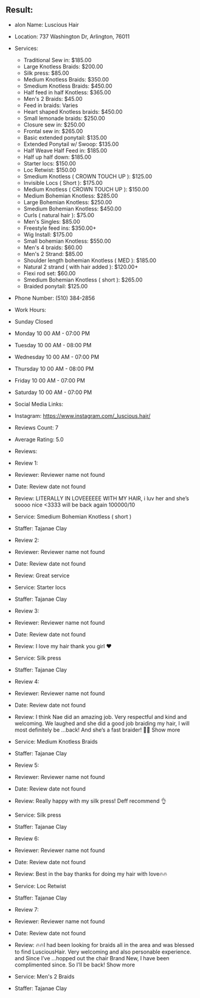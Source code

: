 ## Result: 
- alon Name: Luscious Hair
- Location: 737 Washington Dr, Arlington, 76011
- Services:
  - Traditional Sew in: $185.00
  - Large Knotless Braids: $200.00
  - Silk press: $85.00
  - Medium Knotless Braids: $350.00
  - Smedium Knotless Braids: $450.00
  - Half feed in half Knotless: $365.00
  - Men's 2 Braids: $45.00
  - Feed in braids: Varies
  - Heart shaped Knotless braids: $450.00
  - Small lemonade braids: $250.00
  - Closure sew in: $250.00
  - Frontal sew in: $265.00
  - Basic extended ponytail: $135.00
  - Extended Ponytail w/ Swoop: $135.00
  - Half Weave Half Feed in: $185.00
  - Half up half down: $185.00
  - Starter locs: $150.00
  - Loc Retwist: $150.00
  - Smedium Knotless ( CROWN TOUCH UP ): $125.00
  - Invisible Locs ( Short ): $175.00
  - Medium Knotless ( CROWN TOUCH UP ): $150.00
  - Medium Bohemian Knotless: $285.00
  - Large Bohemian Knotless: $250.00
  - Smedium Bohemian Knotless: $450.00
  - Curls ( natural hair ): $75.00
  - Men's Singles: $85.00
  - Freestyle feed ins: $350.00+
  - Wig Install: $175.00
  - Small bohemian Knotless: $550.00
  - Men's 4 braids: $60.00
  - Men's 2 Strand: $85.00
  - Shoulder length bohemian Knotless ( MED ): $185.00
  - Natural 2 strand ( with hair added ): $120.00+
  - Flexi rod set: $60.00
  - Smedium Bohemian Knotless ( short ): $265.00
  - Braided ponytail: $125.00
- Phone Number: (510) 384-2856
- Work Hours:
- Sunday Closed
- Monday 10 00 AM - 07:00 PM
- Tuesday 10 00 AM - 08:00 PM
- Wednesday 10 00 AM - 07:00 PM
- Thursday 10 00 AM - 08:00 PM
- Friday 10 00 AM - 07:00 PM
- Saturday 10 00 AM - 07:00 PM
- Social Media Links:
- Instagram: https://www.instagram.com/_luscious.hair/
- Reviews Count: 7
- Average Rating: 5.0
- Reviews:
- Review 1:
- Reviewer: Reviewer name not found
- Date: Review date not found
- Review: LITERALLY IN LOVEEEEEE WITH MY HAIR, i luv her and she’s soooo nice <3333 will be back again 100000/10
- Service: Smedium Bohemian Knotless ( short )
- Staffer: Tajanae Clay

- Review 2:
- Reviewer: Reviewer name not found
- Date: Review date not found
- Review: Great service
- Service: Starter locs
- Staffer: Tajanae Clay

- Review 3:
- Reviewer: Reviewer name not found
- Date: Review date not found
- Review: I love my hair thank you girl ❤️
- Service: Silk press
- Staffer: Tajanae Clay

- Review 4:
- Reviewer: Reviewer name not found
- Date: Review date not found
- Review: I think Nae did an amazing job. Very respectful and kind and welcoming. We laughed and she did a good job braiding my hair, I will most definitely be ...back! And she’s a fast braider! 🥰🥰  Show more
- Service: Medium Knotless Braids
- Staffer: Tajanae Clay

- Review 5:
- Reviewer: Reviewer name not found
- Date: Review date not found
- Review: Really happy with my silk press! Deff recommend 👌
- Service: Silk press
- Staffer: Tajanae Clay

- Review 6:
- Reviewer: Reviewer name not found
- Date: Review date not found
- Review: Best in the bay thanks for doing my hair with love🔥🔥
- Service: Loc Retwist
- Staffer: Tajanae Clay

- Review 7:
- Reviewer: Reviewer name not found
- Date: Review date not found
- Review: 🔥🔥I had been looking for braids all in the area and was blessed to find LusciousHair. Very welcoming and also personable experience. and Since I’ve ...hopped out the chair Brand New, I have been complimented since. So I’ll be back!  Show more
- Service: Men's 2 Braids
- Staffer: Tajanae Clay

